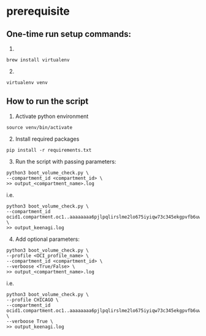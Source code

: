 # prerequisite

## One-time run setup commands:
1. 
```
brew install virtualenv
```
2. 
```
virtualenv venv
```

## How to run the script
1. Activate python environment
```
source venv/bin/activate
```
2. Install required packages
```
pip install -r requirements.txt
```
3. Run the script with passing parameters:
```
python3 boot_volume_check.py \
--compartment_id <compartment_id> \
>> output_<compartment_name>.log
```

i.e.
```
python3 boot_volume_check.py \
--compartment_id ocid1.compartment.oc1..aaaaaaaa6pjlpqlirslme2lo675iyiqw73c345ekgpvfb6uwimtvruuazudq \
>> output_keenagi.log
```

4. Add optional parameters:
```
python3 boot_volume_check.py \
--profile <OCI_profile_name> \
--compartment_id <compartment_id> \
--verboose <True/False> \
>> output_<compartment_name>.log
```
i.e.
```
python3 boot_volume_check.py \
--profile CHICAGO \
--compartment_id ocid1.compartment.oc1..aaaaaaaa6pjlpqlirslme2lo675iyiqw73c345ekgpvfb6uwimtvruuazudq \
--verboose True \
>> output_keenagi.log
```
